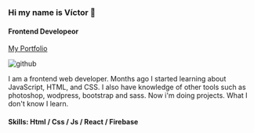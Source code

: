 ### Hi my name is Víctor 👋
#### Frontend Developeor


[My Portfolio](https://oliveravictor.github.io/siteup/)

![github](https://media.giphy.com/media/RN8FdaB6T1bkkI5n4I/giphy.gif)
<!-- ![github](https://media.giphy.com/media/d8d7kW0JUCUDwHpDsk/giphy.gif) -->

I am a frontend web developer. Months ago I started learning about JavaScript, HTML, and CSS. I also have knowledge of other tools such as photoshop, wodpress, bootstrap and sass. Now i'm doing projects. What I don't know I learn.


#### Skills: Html / Css / Js / React / Firebase





